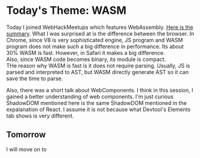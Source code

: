 # Today's Theme: WASM

Today I joined WebHackMeetups which features WebAssembly.
[Here is the summary](https://hackmd.io/@WebHack/H1ejVCB6r/%2FkVaHJV64QDyu-XAdNaGGUQ).
What I was surprised at is the difference between the browser.
In Chrome, since V8 is very sophisticated engine, JS program and WASM program does not make such a big difference in performance. Its about 30% WASM is fast. However, in Safari it makes a big difference.  
Also, since WASM code becomes binary, its module is compact.  
THe reason why WASM is fast is it does not require parsing. Usually, JS is parsed and interpreted to AST, but WASM directly generate AST so it can save the time to parse.

Also, there was a short talk about WebComponents. I think in this session, I gained a better understanding of web components. I'm just curious ShadowDOM mentioned here is the same ShadowDOM mentioned in the expalanation of React. I assume it is not because what Devtool's Elements tab shows is very different.

## Tomorrow
I will move on to []()

